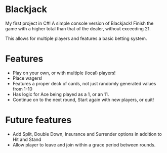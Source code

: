 # Blackjack

My first project in C#! A simple console version of Blackjack! Finish the game with a higher total than that of the dealer, without exceeding 21. 

This allows for multiple players and features a basic betting system.

# Features
<ul>
    <li>Play on your own, or with multiple (local) players!</li>
    <li>Place wagers!</li>
    <li>Features a proper deck of cards, not just randomly generated values from 1-10</li>
    <li>Has logic for Ace being played as a 1, or an 11.</li>
    <li>Continue on to the next round, Start again with new players, or quit!</li>
</ul>


# Future features
<ul>
    <li>Add Split, Double Down, Insurance and Surrender options in addition to Hit and Stand</li>
    <li>Allow player to leave and join within a grace period between rounds.</li>
</ul>
